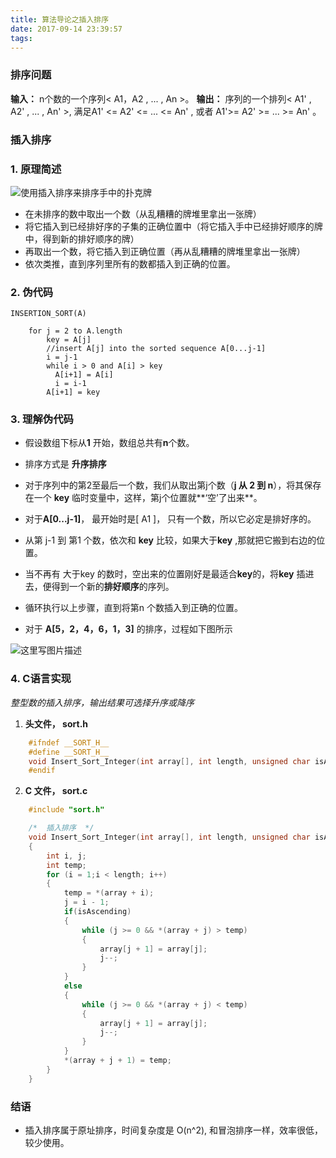 ```yaml
---
title: 算法导论之插入排序
date: 2017-09-14 23:39:57
tags:
---
```


###  **排序问题**
**输入：** n个数的一个序列< A1，A2 , ... , An >。
**输出：** 序列的一个排列< A1' , A2' , ... , An' >, 满足A1' <= A2' <= ... <= An'  , 或者 A1'>= A2' >= ... >= An' 。

### **插入排序**

###  1. 原理简述
<!-- more -->
![使用插入排序来排序手中的扑克牌](http://img.blog.csdn.net/20170726194112111?watermark/2/text/aHR0cDovL2Jsb2cuY3Nkbi5uZXQvdTAxMzA1MjY1NA==/font/5a6L5L2T/fontsize/50/fill/I0JBQkFCMA==/dissolve/20/gravity/SouthEast)

-  在未排序的数中取出一个数（从乱糟糟的牌堆里拿出一张牌）
- 将它插入到已经排好序的子集的正确位置中（将它插入手中已经排好顺序的牌中，得到新的排好顺序的牌）
-  再取出一个数，将它插入到正确位置（再从乱糟糟的牌堆里拿出一张牌）
- 依次类推，直到序列里所有的数都插入到正确的位置。

### 2. 伪代码
 

```
INSERTION_SORT(A)

    for j = 2 to A.length 
        key = A[j]
        //insert A[j] into the sorted sequence A[0...j-1]
        i = j-1
        while i > 0 and A[i] > key
          A[i+1] = A[i]
          i = i-1
        A[i+1] = key
```



### 3. 理解伪代码

- 假设数组下标从**1** 开始，数组总共有**n**个数。
- 排序方式是 **升序排序**
-  对于序列中的第2至最后一个数，我们从取出第j个数（**j 从 2 到 n**），将其保存在一个 **key** 临时变量中，这样，第j个位置就**‘空’了出来**。
-  对于**A[0...j-1]**， 最开始时是[ A1 ]， 只有一个数，所以它必定是排好序的。
- 从第 j-1 到 第1 个数，依次和 **key** 比较，如果大于**key** ,那就把它搬到右边的位置。
- 当不再有 大于key 的数时，空出来的位置刚好是最适合**key**的，将**key** 插进去，便得到一个新的**排好顺序**的序列。
- 循环执行以上步骤，直到将第n 个数插入到正确的位置。

- 对于 **A[5，2，4，6，1，3]** 的排序，过程如下图所示

![这里写图片描述](http://img.blog.csdn.net/20170726203458739?watermark/2/text/aHR0cDovL2Jsb2cuY3Nkbi5uZXQvdTAxMzA1MjY1NA==/font/5a6L5L2T/fontsize/400/fill/I0JBQkFCMA==/dissolve/70/gravity/SouthEast)



### 4. C语言实现
 *整型数的插入排序，输出结果可选择升序或降序*

1. **头文件， sort.h**

```C
	#ifndef __SORT_H__
	#define __SORT_H__
	void Insert_Sort_Integer(int array[], int length, unsigned char isAscending);
	#endif 
```

2. **C 文件， sort.c**
```C
	#include "sort.h"

	/*  插入排序  */
	void Insert_Sort_Integer(int array[], int length, unsigned char isAscending)
	{
		int i, j;
		int temp;
		for (i = 1;i < length; i++)
		{
			temp = *(array + i);
			j = i - 1;
			if(isAscending)
			{
				while (j >= 0 && *(array + j) > temp)
				{
					array[j + 1] = array[j];
					j--;
				}
			}
			else 
			{
				while (j >= 0 && *(array + j) < temp)
				{
					array[j + 1] = array[j];
					j--;
				}
			}
			*(array + j + 1) = temp;
		}
	}
```


### 结语
* 插入排序属于原址排序，时间复杂度是 O(n^2), 和冒泡排序一样，效率很低，较少使用。 

